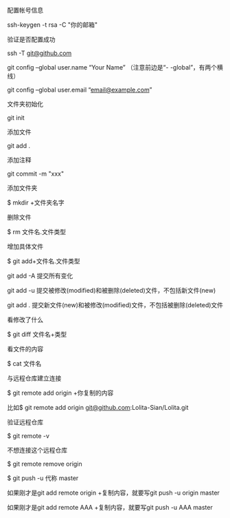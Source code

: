 配置帐号信息

ssh-keygen -t rsa -C "你的邮箱"

验证是否配置成功

ssh -T git@github.com

git config –global user.name “Your Name” （注意前边是“- -global”，有两个横线） 

git config –global user.email “email@example.com”

文件夹初始化

git init

添加文件

git add .

添加注释

git commit -m "xxx"

添加文件夹

$ mkdir +文件夹名字

删除文件

$ rm 文件名.文件类型 

增加具体文件

$ git add+文件名.文件类型

git add -A 提交所有变化 

git add -u 提交被修改(modified)和被删除(deleted)文件，不包括新文件(new) 

git add . 提交新文件(new)和被修改(modified)文件，不包括被删除(deleted)文件

看修改了什么

$ git diff 文件名+类型

看文件的内容

$ cat 文件名

与远程仓库建立连接

$ git remote add origin +你复制的内容

比如$ git remote add origin git@github.com:Lolita-Sian/Lolita.git

验证远程仓库

$ git remote -v

不想连接这个远程仓库

$ git remote remove origin

$ git push -u 代称 master 

如果刚才是git add remote origin +复制内容，就要写git push -u origin master 

如果刚才是git add remote AAA +复制内容，就要写git push -u AAA master

















